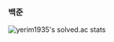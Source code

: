 ### 백준

![yerim1935's solved.ac stats](https://github-readme-solvedac.hyp3rflow.vercel.app/api/?handle=yerim1935)
